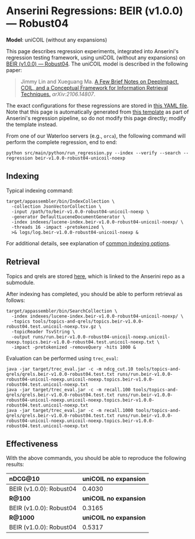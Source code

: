 # Anserini Regressions: BEIR (v1.0.0) &mdash; Robust04

**Model**: uniCOIL (without any expansions)

This page describes regression experiments, integrated into Anserini's regression testing framework, using uniCOIL (without any expansions) on [BEIR (v1.0.0) &mdash; Robust04](http://beir.ai/).
The uniCOIL model is described in the following paper:

> Jimmy Lin and Xueguang Ma. [A Few Brief Notes on DeepImpact, COIL, and a Conceptual Framework for Information Retrieval Techniques.](https://arxiv.org/abs/2106.14807) _arXiv:2106.14807_.

The exact configurations for these regressions are stored in [this YAML file](../../src/main/resources/regression/beir-v1.0.0-robust04-unicoil-noexp.yaml).
Note that this page is automatically generated from [this template](../../src/main/resources/docgen/templates/beir-v1.0.0-robust04-unicoil-noexp.template) as part of Anserini's regression pipeline, so do not modify this page directly; modify the template instead.

From one of our Waterloo servers (e.g., `orca`), the following command will perform the complete regression, end to end:

```
python src/main/python/run_regression.py --index --verify --search --regression beir-v1.0.0-robust04-unicoil-noexp
```

## Indexing

Typical indexing command:

```
target/appassembler/bin/IndexCollection \
  -collection JsonVectorCollection \
  -input /path/to/beir-v1.0.0-robust04-unicoil-noexp \
  -generator DefaultLuceneDocumentGenerator \
  -index indexes/lucene-index.beir-v1.0.0-robust04-unicoil-noexp/ \
  -threads 16 -impact -pretokenized \
  >& logs/log.beir-v1.0.0-robust04-unicoil-noexp &
```

For additional details, see explanation of [common indexing options](../../docs/common-indexing-options.md).

## Retrieval

Topics and qrels are stored [here](https://github.com/castorini/anserini-tools/tree/master/topics-and-qrels), which is linked to the Anserini repo as a submodule.

After indexing has completed, you should be able to perform retrieval as follows:

```
target/appassembler/bin/SearchCollection \
  -index indexes/lucene-index.beir-v1.0.0-robust04-unicoil-noexp/ \
  -topics tools/topics-and-qrels/topics.beir-v1.0.0-robust04.test.unicoil-noexp.tsv.gz \
  -topicReader TsvString \
  -output runs/run.beir-v1.0.0-robust04-unicoil-noexp.unicoil-noexp.topics.beir-v1.0.0-robust04.test.unicoil-noexp.txt \
  -impact -pretokenized -removeQuery -hits 1000 &
```

Evaluation can be performed using `trec_eval`:

```
java -jar target/trec_eval.jar -c -m ndcg_cut.10 tools/topics-and-qrels/qrels.beir-v1.0.0-robust04.test.txt runs/run.beir-v1.0.0-robust04-unicoil-noexp.unicoil-noexp.topics.beir-v1.0.0-robust04.test.unicoil-noexp.txt
java -jar target/trec_eval.jar -c -m recall.100 tools/topics-and-qrels/qrels.beir-v1.0.0-robust04.test.txt runs/run.beir-v1.0.0-robust04-unicoil-noexp.unicoil-noexp.topics.beir-v1.0.0-robust04.test.unicoil-noexp.txt
java -jar target/trec_eval.jar -c -m recall.1000 tools/topics-and-qrels/qrels.beir-v1.0.0-robust04.test.txt runs/run.beir-v1.0.0-robust04-unicoil-noexp.unicoil-noexp.topics.beir-v1.0.0-robust04.test.unicoil-noexp.txt
```

## Effectiveness

With the above commands, you should be able to reproduce the following results:

| **nDCG@10**                                                                                                  | **uniCOIL no expansion**|
|:-------------------------------------------------------------------------------------------------------------|-----------|
| BEIR (v1.0.0): Robust04                                                                                      | 0.4030    |
| **R@100**                                                                                                    | **uniCOIL no expansion**|
| BEIR (v1.0.0): Robust04                                                                                      | 0.3165    |
| **R@1000**                                                                                                   | **uniCOIL no expansion**|
| BEIR (v1.0.0): Robust04                                                                                      | 0.5317    |
